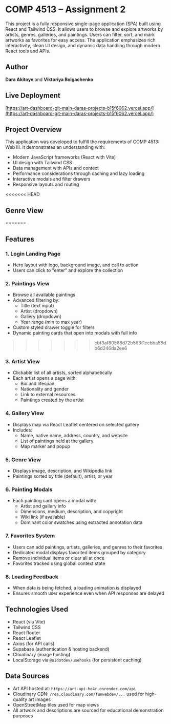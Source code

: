 # COMP 4513 – Assignment 2  

This project is a fully responsive single-page application (SPA) built using React and Tailwind CSS. It allows users to browse and explore artworks by artists, genres, galleries, and paintings. Users can filter, sort, and mark artworks as favorites for easy access. The application emphasizes rich interactivity, clean UI design, and dynamic data handling through modern React tools and APIs.

## Author

**Dara Akitoye** and **Viktoriya Bolgachenko**  

## Live Deployment

[https://art-dashboard-git-main-daras-projects-b15f6062.vercel.app/](https://art-dashboard-git-main-daras-projects-b15f6062.vercel.app/)  

## Project Overview

This application was developed to fulfill the requirements of COMP 4513: Web III. It demonstrates an understanding with:

- Modern JavaScript frameworks (React with Vite)
- UI design with Tailwind CSS
- Data management with APIs and context
- Performance considerations through caching and lazy loading
- Interactive modals and filter drawers
- Responsive layouts and routing

<<<<<<< HEAD
## Genre View
=======
## Features

### 1. Login Landing Page
- Hero layout with logo, background image, and call to action
- Users can click to "enter" and explore the collection

### 2. Paintings View
- Browse all available paintings
- Advanced filtering by:
  - Title (text input)
  - Artist (dropdown)
  - Gallery (dropdown)
  - Year range (min to max year)
- Custom styled drawer toggle for filters
- Dynamic painting cards that open into modals with full info
>>>>>>> cbf3af80568d72b563f1ccbba56db6d246da2ee6

### 3. Artist View
- Clickable list of all artists, sorted alphabetically
- Each artist opens a page with:
  - Bio and lifespan
  - Nationality and gender
  - Link to external resources
  - Paintings created by the artist

### 4. Gallery View
- Displays map via React Leaflet centered on selected gallery
- Includes:
  - Name, native name, address, country, and website
  - List of paintings held at the gallery
  - Map marker and popup

### 5. Genre View
- Displays image, description, and Wikipedia link
- Paintings sorted by title (default), artist, or year

### 6. Painting Modals
- Each painting card opens a modal with:
  - Artist and gallery info
  - Dimensions, medium, description, and copyright
  - Wiki link (if available)
  - Dominant color swatches using extracted annotation data

### 7. Favorites System
- Users can add paintings, artists, galleries, and genres to their favorites
- Dedicated modal displays favorited items grouped by category
- Remove individual items or clear all at once
- Favorites tracked using global context state

### 8. Loading Feedback
- When data is being fetched, a loading animation is displayed
- Ensures smooth user experience even when API responses are delayed

## Technologies Used

- React (via Vite)
- Tailwind CSS
- React Router
- React Leaflet
- Axios (for API calls)
- Supabase (authentication & hosting backend)
- Cloudinary (image hosting)
- LocalStorage via `@uidotdev/usehooks` (for persistent caching)

## Data Sources

- Art API hosted at: `https://art-api-he4r.onrender.com/api`
- Cloudinary CDN: `/res.cloudinary.com/funwebdev/...` used for high-quality art images
- OpenStreetMap tiles used for map views
- All artwork and descriptions are sourced for educational demonstration purposes
